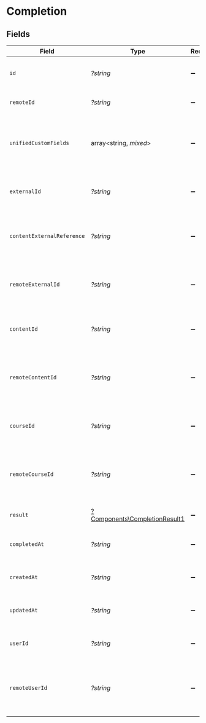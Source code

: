 # Completion


## Fields

| Field                                                                                        | Type                                                                                         | Required                                                                                     | Description                                                                                  | Example                                                                                      |
| -------------------------------------------------------------------------------------------- | -------------------------------------------------------------------------------------------- | -------------------------------------------------------------------------------------------- | -------------------------------------------------------------------------------------------- | -------------------------------------------------------------------------------------------- |
| `id`                                                                                         | *?string*                                                                                    | :heavy_minus_sign:                                                                           | The ID associated with this completion                                                       | 123456                                                                                       |
| `remoteId`                                                                                   | *?string*                                                                                    | :heavy_minus_sign:                                                                           | Provider's unique identifier                                                                 | 8187e5da-dc77-475e-9949-af0f1fa4e4e3                                                         |
| `unifiedCustomFields`                                                                        | array<string, *mixed*>                                                                       | :heavy_minus_sign:                                                                           | Custom Unified Fields configured in your StackOne project                                    | {<br/>"my_project_custom_field_1": "REF-1236",<br/>"my_project_custom_field_2": "some other value"<br/>} |
| `externalId`                                                                                 | *?string*                                                                                    | :heavy_minus_sign:                                                                           | The external ID associated with this completion                                              | SOFTWARE-ENG-LV1-TRAINING-VIDEO-1-COMPLETION                                                 |
| `contentExternalReference`                                                                   | *?string*                                                                                    | :heavy_minus_sign:                                                                           | The external reference associated with this content                                          | SOFTWARE-ENG-LV1-TRAINING-VIDEO-1-CONTENT                                                    |
| `remoteExternalId`                                                                           | *?string*                                                                                    | :heavy_minus_sign:                                                                           | Provider's unique identifier of the content external reference                               | e3cb75bf-aa84-466e-a6c1-b8322b257a48                                                         |
| `contentId`                                                                                  | *?string*                                                                                    | :heavy_minus_sign:                                                                           | The content ID associated with this completion                                               | 16873-ENG-VIDEO-1                                                                            |
| `remoteContentId`                                                                            | *?string*                                                                                    | :heavy_minus_sign:                                                                           | Provider's unique identifier of the content associated with the completion                   | e3cb75bf-aa84-466e-a6c1-b8322b257a48                                                         |
| `courseId`                                                                                   | *?string*                                                                                    | :heavy_minus_sign:                                                                           | The course ID associated with this completion                                                | 16873-ENG-COURSE-1                                                                           |
| `remoteCourseId`                                                                             | *?string*                                                                                    | :heavy_minus_sign:                                                                           | Provider's unique identifier of the course associated with the completion                    | e3cb75bf-aa84-466e-a6c1-b8322b257a48                                                         |
| `result`                                                                                     | [?Components\CompletionResult1](../../Models/Components/CompletionResult1.md)                | :heavy_minus_sign:                                                                           | The result of the completion                                                                 |                                                                                              |
| `completedAt`                                                                                | *?string*                                                                                    | :heavy_minus_sign:                                                                           | The date the content was completed                                                           | 2021-07-21T14:00:00.000Z                                                                     |
| `createdAt`                                                                                  | *?string*                                                                                    | :heavy_minus_sign:                                                                           | The created date of the completion                                                           | 2021-07-21T14:00:00.000Z                                                                     |
| `updatedAt`                                                                                  | *?string*                                                                                    | :heavy_minus_sign:                                                                           | The updated date of the completion                                                           | 2021-07-21T14:00:00.000Z                                                                     |
| `userId`                                                                                     | *?string*                                                                                    | :heavy_minus_sign:                                                                           | The user ID associated with this completion                                                  | c28xyrc55866bvuv                                                                             |
| `remoteUserId`                                                                               | *?string*                                                                                    | :heavy_minus_sign:                                                                           | Provider's unique identifier of the user related to the completion                           | e3cb75bf-aa84-466e-a6c1-b8322b257a48                                                         |